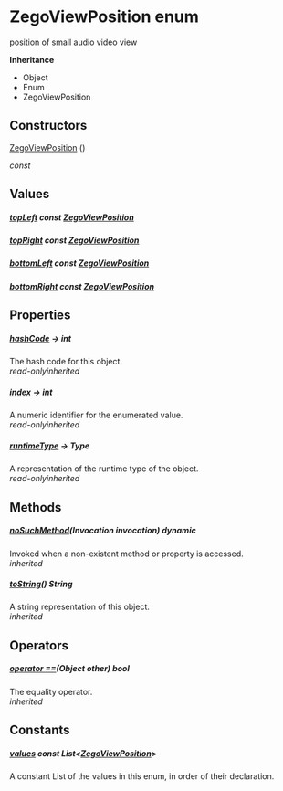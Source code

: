 


# ZegoViewPosition enum







<p>position of small audio video view</p>



**Inheritance**

- Object
- Enum
- ZegoViewPosition






## Constructors

[ZegoViewPosition](../zego_uikit_prebuilt_live_audio_room/ZegoViewPosition/ZegoViewPosition.md) ()

  _const_ 


## Values

##### [topLeft](../zego_uikit_prebuilt_live_audio_room/ZegoViewPosition.md) const [ZegoViewPosition](../zego_uikit_prebuilt_live_audio_room/ZegoViewPosition.md)



  




##### [topRight](../zego_uikit_prebuilt_live_audio_room/ZegoViewPosition.md) const [ZegoViewPosition](../zego_uikit_prebuilt_live_audio_room/ZegoViewPosition.md)



  




##### [bottomLeft](../zego_uikit_prebuilt_live_audio_room/ZegoViewPosition.md) const [ZegoViewPosition](../zego_uikit_prebuilt_live_audio_room/ZegoViewPosition.md)



  




##### [bottomRight](../zego_uikit_prebuilt_live_audio_room/ZegoViewPosition.md) const [ZegoViewPosition](../zego_uikit_prebuilt_live_audio_room/ZegoViewPosition.md)



  





## Properties

##### [hashCode](../zego_uikit_prebuilt_live_audio_room/ZegoViewPosition/hashCode.md) &#8594; int



The hash code for this object.  
_<span class="feature">read-only</span><span class="feature">inherited</span>_



##### [index](../zego_uikit_prebuilt_live_audio_room/ZegoViewPosition/index.md) &#8594; int



A numeric identifier for the enumerated value.  
_<span class="feature">read-only</span><span class="feature">inherited</span>_



##### [runtimeType](../zego_uikit_prebuilt_live_audio_room/ZegoViewPosition/runtimeType.md) &#8594; Type



A representation of the runtime type of the object.  
_<span class="feature">read-only</span><span class="feature">inherited</span>_





## Methods

##### [noSuchMethod](../zego_uikit_prebuilt_live_audio_room/ZegoViewPosition/noSuchMethod.md)(Invocation invocation) dynamic



Invoked when a non-existent method or property is accessed.  
_<span class="feature">inherited</span>_



##### [toString](../zego_uikit_prebuilt_live_audio_room/ZegoViewPosition/toString.md)() String



A string representation of this object.  
_<span class="feature">inherited</span>_





## Operators

##### [operator ==](../zego_uikit_prebuilt_live_audio_room/ZegoViewPosition/operator_equals.md)(Object other) bool



The equality operator.  
_<span class="feature">inherited</span>_










## Constants

##### [values](../zego_uikit_prebuilt_live_audio_room/ZegoViewPosition/values-constant.md) const List&lt;[ZegoViewPosition](../zego_uikit_prebuilt_live_audio_room/ZegoViewPosition.md)>



A constant List of the values in this enum, in order of their declaration.  









